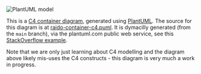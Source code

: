 
![PlantUML model](https://www.plantuml.com/plantuml/svg/BOr12a8n34Jtda8Fq0R4bQj_bPW66sZJJvhezMt1rS2y6Tun7SsZjyjDb5eK3clNwdxE9u3XDx_5QxnYij5GP_LCemD6CfwCHdMjf8pqkKD7KIY3ODVYJ1x6VxpF2xCbUkHp2m_Mil87)

This is a [C4 container diagram](https://en.wikipedia.org/wiki/C4_model), 
generated using [PlantUML](https://plantuml.com/).
The source for this diagram is at
[raido-container-c4.puml](./raido-container-c4.puml).
It is dymacilly generated (from the `main` branch), via the plantuml.com 
public web service, see this 
[StackOverflow example](https://stackoverflow.com/a/32771815/924597).

Note that we are only just learning about C4 modelling and the diagram above
likely mis-uses the C4 constructs - this diagram is very much a work in 
progress.
